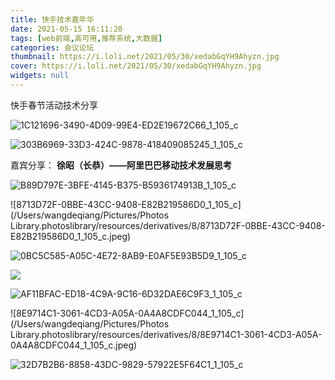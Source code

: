 ```yaml
---
title: 快手技术嘉年华
date: 2021-05-15 16:11:20
tags: [web前端,高可用,推荐系统,大数据]
categories: 会议论坛
thumbnail: https://i.loli.net/2021/05/30/xedabGqYH9Ahyzn.jpg
cover: https://i.loli.net/2021/05/30/xedabGqYH9Ahyzn.jpg
widgets: null
---
```


快手春节活动技术分享

<!--more-->

![1C121696-3490-4D09-99E4-ED2E19672C66_1_105_c](https://i.loli.net/2021/05/30/aHlX295VRuTLZkt.jpg)

![303B6969-33D3-424C-9878-418409085245_1_105_c](https://i.loli.net/2021/05/30/V51FYcwzICbsRgD.jpg)

嘉宾分享： **徐昭（长恭）——阿里巴巴移动技术发展思考**

![B89D797E-3BFE-4145-B375-B5936174913B_1_105_c](https://i.loli.net/2021/05/30/vgF7AOTRWPJ8bUk.jpg)

![8713D72F-0BBE-43CC-9408-E82B219586D0_1_105_c](/Users/wangdeqiang/Pictures/Photos Library.photoslibrary/resources/derivatives/8/8713D72F-0BBE-43CC-9408-E82B219586D0_1_105_c.jpeg)

![0BC5C585-A05C-4E72-8AB9-E0AF5E93B5D9_1_105_c](https://i.loli.net/2021/05/30/nYlh7adMwrT6jCu.jpg)

![](https://i.loli.net/2021/05/30/nYlh7adMwrT6jCu.jpg)

![AF11BFAC-ED18-4C9A-9C16-6D32DAE6C9F3_1_105_c](https://i.loli.net/2021/05/30/wmv9cYPO1ekK4Ja.jpg)

![8E9714C1-3061-4CD3-A05A-0A4A8CDFC044_1_105_c](/Users/wangdeqiang/Pictures/Photos Library.photoslibrary/resources/derivatives/8/8E9714C1-3061-4CD3-A05A-0A4A8CDFC044_1_105_c.jpeg)

![32D7B2B6-8858-43DC-9829-57922E5F64C1_1_105_c](https://i.loli.net/2021/05/30/45ypUIgsCXmSkDW.jpg)

